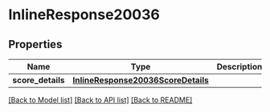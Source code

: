 # InlineResponse20036

## Properties
Name | Type | Description | Notes
------------ | ------------- | ------------- | -------------
**score_details** | [**InlineResponse20036ScoreDetails**](InlineResponse20036ScoreDetails.md) |  | [optional] 

[[Back to Model list]](../README.md#documentation-for-models) [[Back to API list]](../README.md#documentation-for-api-endpoints) [[Back to README]](../README.md)

